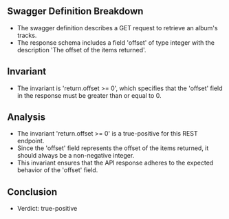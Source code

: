## Swagger Definition Breakdown
- The swagger definition describes a GET request to retrieve an album's tracks.
- The response schema includes a field 'offset' of type integer with the description 'The offset of the items returned'.

## Invariant
- The invariant is 'return.offset >= 0', which specifies that the 'offset' field in the response must be greater than or equal to 0.

## Analysis
- The invariant 'return.offset >= 0' is a true-positive for this REST endpoint.
- Since the 'offset' field represents the offset of the items returned, it should always be a non-negative integer.
- This invariant ensures that the API response adheres to the expected behavior of the 'offset' field.

## Conclusion
- Verdict: true-positive
